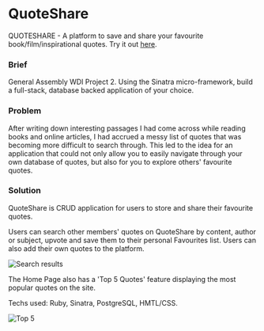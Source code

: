 # QuoteShare

QUOTESHARE - A platform to save and share your favourite book/film/inspirational quotes.
Try it out [here](https://quoteshareapp.herokuapp.com/).

### Brief

General Assembly WDI Project 2. Using the Sinatra micro-framework, build a full-stack, database backed application of your choice.

### Problem

After writing down interesting passages I had come across while reading books and online articles, I had accrued a messy list of quotes that was becoming more difficult to search through. This led to the idea for an application that could not only allow you to easily navigate through your own database of quotes, but also for you to explore others' favourite quotes.

### Solution

QuoteShare is CRUD application for users to store and share their favourite quotes.

Users can search other members' quotes on QuoteShare by content, author or subject, upvote and save them to their personal Favourites list. Users can also add their own quotes to the platform.

![Search results](https://github.com/ajshopov/quote_app/blob/master/public/images/search_results.png)

The Home Page also has a 'Top 5 Quotes' feature displaying the most popular quotes on the site.

Techs used: Ruby, Sinatra, PostgreSQL, HMTL/CSS.

![Top 5](https://github.com/ajshopov/quote_app/blob/master/public/images/top_5.png)

